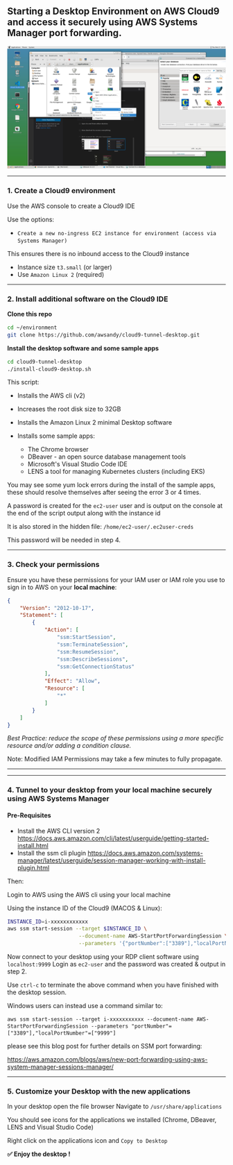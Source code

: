 ## Starting a Desktop Environment on AWS Cloud9 and access it securely using AWS Systems Manager port forwarding.

![Desktop](desktop.jpg)

----

### 1. Create a Cloud9 environment

Use the AWS console to create a Cloud9 IDE

Use the options:
* `Create a new no-ingress EC2 instance for environment (access via Systems Manager)`

This ensures there is no inbound access to the Cloud9 instance

* Instance size `t3.small` (or larger)  
* Use `Amazon Linux 2` (required)

----

### 2. Install additional software on the Cloud9 IDE

**Clone this repo**

```bash
cd ~/environment
git clone https://github.com/awsandy/cloud9-tunnel-desktop.git
```

**Install the desktop software and some sample apps**

```bash
cd cloud9-tunnel-desktop
./install-cloud9-desktop.sh
```

This script:

* Installs the AWS cli (v2)
* Increases the root disk size to 32GB
* Installs the Amazon Linux 2 minimal Desktop software
* Installs some sample apps:
  
  * The Chrome browser 
  * DBeaver - an open source database management tools
  * Microsoft's Visual Studio Code IDE
  * LENS a tool for managing Kubernetes clusters (including EKS)
  
You may see some yum lock errors during the install of the sample apps, these should resolve themselves after seeing the error 3 or 4 times.

A password is created for the `ec2-user` user and is output on the console at the end of the script output along with the instance id

It is also stored in the hidden file: `/home/ec2-user/.ec2user-creds`

This password will be needed in step 4.

----

### 3. Check your permissions 

Ensure you have these permissions for your IAM user or IAM role you use to sign in to AWS on your **local machine**:

```json
{
    "Version": "2012-10-17",
    "Statement": [
        {
            "Action": [
                "ssm:StartSession",
                "ssm:TerminateSession",
                "ssm:ResumeSession",
                "ssm:DescribeSessions",
                "ssm:GetConnectionStatus"
            ],
            "Effect": "Allow",
            "Resource": [
                "*"
            ]
        }
    ]
}
```

*Best Practice: reduce the scope of these permissions using a more specific resource and/or adding a condition clause.*

Note: Modified IAM Permissions may take a few minutes to fully propagate. 


-----
-----

### 4. Tunnel to your desktop from your local machine securely using AWS Systems Manager

#### Pre-Requisites

* Install the AWS CLI version 2  https://docs.aws.amazon.com/cli/latest/userguide/getting-started-install.html
* Install the ssm cli plugin https://docs.aws.amazon.com/systems-manager/latest/userguide/session-manager-working-with-install-plugin.html
  
Then:

Login to AWS using the AWS cli using your local machine

Using the instance ID of the Cloud9 (MACOS & Linux):

```bash
INSTANCE_ID=i-xxxxxxxxxxxx
aws ssm start-session --target $INSTANCE_ID \
                       --document-name AWS-StartPortForwardingSession \
                       --parameters '{"portNumber":["3389"],"localPortNumber":["9999"]}' 

```

Now connect to your desktop using your RDP client software using `localhost:9999` 
Login as `ec2-user` and the password was created & output in step 2.

Use `ctrl-c` to terminate the above command when you have finished with the desktop session.


Windows users can instead use a command similar to:

```
aws ssm start-session --target i-xxxxxxxxxxx --document-name AWS-StartPortForwardingSession --parameters "portNumber"=["3389"],"localPortNumber"=["9999"]
```

please see this blog post for further details on SSM port forwarding:

https://aws.amazon.com/blogs/aws/new-port-forwarding-using-aws-system-manager-sessions-manager/


----

### 5. Customize your Desktop with the new applications

In your desktop open the file browser
Navigate to `/usr/share/applications`

You should see icons for the applications we installed (Chrome, DBeaver, LENS and Visual Studio Code)

Right click on the applications icon and `Copy to Desktop`

**:white_check_mark: Enjoy the desktop !**



